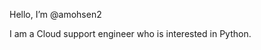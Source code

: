 Hello, I’m @amohsen2

I am a Cloud support engineer who is interested in Python.


<!---
amohsen2/amohsen2 is a ✨ special ✨ repository because its `README.md` (this file) appears on your GitHub profile.
You can click the Preview link to take a look at your changes.
--->

